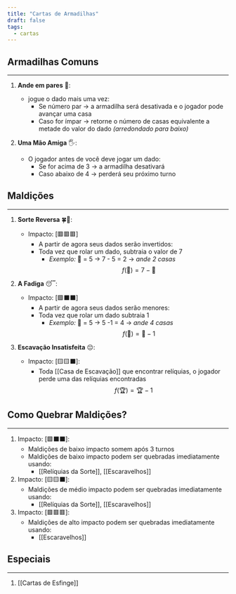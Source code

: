 ```yaml
---
title: "Cartas de Armadilhas"
draft: false
tags:
  - cartas
---
```


## Armadilhas Comuns
---
1. **Ande em pares** 🤝:
	- jogue o dado mais uma vez:
		- Se número par -> a armadilha será desativada e o jogador pode avançar uma casa
		- Caso for ímpar -> retorne o número de casas equivalente a metade do valor do dado _(arredondado para baixo)_

3. **Uma Mão Amiga** 🖐:
	- O jogador antes de você deve jogar um dado:
		- Se for acima de 3 -> a armadilha desativará
		- Caso abaixo de 4 -> perderá seu próximo turno

## Maldições
---
1. **Sorte Reversa** 🍀🔄:
	- Impacto: \[🟥🟥🟥]
		- A partir de agora seus dados serão invertidos:
		- Toda vez que rolar um dado, subtraia o valor de 7
			- _Exemplo:_ 🎲 = 5 -> 7 - 5 = 2 -> _ande 2 casas_
$$
		f(🎲) = 7 - 🎲
$$
2. **A Fadiga** 😴:
	- Impacto: \[🟩⬛⬛]
		- A partir de agora seus dados serão menores:
		- Toda vez que rolar um dado subtraia 1
			- _Exemplo:_ 🎲 = 5 -> 5 -1 = 4 -> _ande 4 casas_
$$
f(🎲) = 🎲 - 1
$$

3. **Escavação Insatisfeita** 😔:
	- Impacto: \[🟨🟨⬛]:
		- Toda [[Casa de Escavação]] que encontrar relíquias, o jogador perde uma das relíquias encontradas
$$
f(🏆) = 🏆 - 1
$$
## Como Quebrar Maldições?
---
1. Impacto: \[🟩⬛⬛]:
	- Maldições de baixo impacto somem após 3 turnos
	- Maldições de baixo impacto podem ser quebradas imediatamente usando:
		- [[Relíquias da Sorte]], [[Escaravelhos]]
1. Impacto: \[🟨🟨⬛]:
	- Maldições de médio impacto podem ser quebradas imediatamente usando:
		- [[Relíquias da Sorte]], [[Escaravelhos]]
3. Impacto: \[🟥🟥🟥]:
	- Maldições de alto impacto podem ser quebradas imediatamente usando:
		- [[Escaravelhos]]


## Especiais
---
1. [[Cartas de Esfinge]]

